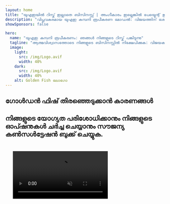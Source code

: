 ```yaml
---
layout: home
title: "യുഎഇയിൽ റിസ്ക് ഇല്ലാതെ ബിസിനസ്സ് | അംഗീകാരം ഇല്ലെങ്കിൽ പേയ്മെന്റ് ഇല്ല"
description: "വിപ്ലവകരമായ യുഎഇ കമ്പനി രൂപീകരണ മോഡൽ: വിജയത്തിന് ശേഷം മാത്രം നിങ്ങൾ പണം നൽകുക. 90%+ വിജയ നിരക്കോടെ എല്ലാ ഘട്ടങ്ങളിലും വിദഗ്ധ മാർഗനിർദ്ദേശം."
showSponsors: false

hero:
  name: "യുഎഇ കമ്പനി രൂപീകരണം: ഞങ്ങൾ നിങ്ങളുടെ റിസ്ക് പങ്കിടുന്നു"
  tagline: "ആത്മവിശ്വാസത്തോടെ നിങ്ങളുടെ ബിസിനസ്സിൽ നിക്ഷേപിക്കുക: വിജയകരമായ കമ്പനി രജിസ്ട്രേഷന് ശേഷം മാത്രമേ ഞങ്ങൾക്ക് പണം ലഭിക്കൂ. <span class='hl'>നിങ്ങളുടെ വിജയം മാത്രമാണ് ഞങ്ങളുടെ ലക്ഷ്യം</span>."
  image:
    light:
      src: /img/Logo.avif
      width: 40%
    dark:
      src: /img/Logo.avif
      width: 40%
    alt: Golden Fish ലോഗോ
---
```


<FeatureBlock :card="{
  title: 'നിങ്ങളുടെ നേട്ടങ്ങൾ — ഞങ്ങളുടെ ഉത്തരവാദിത്തം',
  details: 'അനുകൂലമായ ബിസിനസ്സ് അന്തരീക്ഷം തേടുന്ന അന്താരാഷ്ട്ര സംരംഭകർക്കും നിക്ഷേപകർക്കും യുഎഇ നിരവധി നേട്ടങ്ങൾ വാഗ്ദാനം ചെയ്യുന്നു. \n\n* കുറഞ്ഞ നികുതി നിരക്കുകൾ: 9% കോർപ്പറേറ്റ് നികുതിയും 5% VAT-യും മാത്രം, വ്യക്തിഗത വരുമാന നികുതി ഇല്ല\n* 100% വിദേശ ഉടമസ്ഥത: പ്രാദേശിക പങ്കാളികൾ ഇല്ലാതെ നിങ്ങളുടെ കമ്പനിയുടെ പൂർണ്ണ നിയന്ത്രണം\n* കറൻസി നിയന്ത്രണങ്ങൾ ഇല്ല: നിയന്ത്രണമില്ലാത്ത ലാഭ വിതരണവും കറൻസി വിനിമയവും\n\n[പൂർണ്ണ ലിസ്റ്റ് കാണുക](/uae-business/company-registration/benefits-problems#benefits-of-doing-business-in-the-uae)',
  link: '/uae-business/company-registration/benefits-problems#benefits-of-doing-business-in-the-uae',
  src: {
    light: '/img/iStock-2051326997.avif',
    dark: '/img/iStock-1448478309.jpg',
    width: '100%'
  },
  inversion: false
}" />

<FeatureBlock :card="{
  title: 'ഞങ്ങൾ ഒരുമിച്ച് നേരിടുന്ന വെല്ലുവിളികൾ',
  details: 'യുഎഇ നിരവധി നേട്ടങ്ങൾ വാഗ്ദാനം ചെയ്യുമ്പോഴും, പ്രവർത്തനങ്ങൾ സ്ഥാപിക്കുമ്പോൾ സാധ്യമായ വെല്ലുവിളികളെക്കുറിച്ച് ബിസിനസ്സുകൾ അറിഞ്ഞിരിക്കണം. \n\n* സങ്കീർണ്ണമായ നിയന്ത്രണ പരിസ്ഥിതി: എമിറേറ്റുകളിലും Free Zone-കളിലും വ്യത്യസ്ത നിയന്ത്രണങ്ങൾ\n* സാമ്പത്തിക സബ്സ്റ്റൻസ് ആവശ്യകതകൾ: ചില പ്രവർത്തനങ്ങൾക്ക് പ്രാദേശിക ജീവനക്കാരും ഭൗതിക ഓഫീസ് സ്ഥലവും ആവശ്യമാണ്\n* ഉയർന്ന പ്രാരംഭ ചെലവുകൾ: രജിസ്ട്രേഷൻ ഫീസ്, രേഖകൾ, നിർബന്ധിത ഓഫീസ് വാടക\n\n[പൂർണ്ണ ലിസ്റ്റ് കാണുക](/uae-business/company-registration/benefits-problems#disadvantages-of-doing-business-in-the-uae)',
  link: '/uae-business/company-registration/benefits-problems#disadvantages-of-doing-business-in-the-uae',
  src: {
      light: '/img/iStock-1299393716.avif',
      dark: '/img/iStock-2149731304.avif',
    width: '100%'
  },
  inversion: true
}" />

<FeatureBlock :card="{
  title: 'പൂർണ്ണ പിന്തുണ: ഓരോ ഘട്ടത്തിലും നിങ്ങളോടൊപ്പം',
  details: 'Free Zone, Offshore, Mainland, Branch എന്നിവയിൽ കമ്പനികൾ സ്ഥാപിക്കുന്നതിനുള്ള സമ്പൂർണ്ണ മാർഗ്ഗനിർദ്ദേശം. \n\n* Free Zone-ലും Mainland-ലും 100% വിദേശ ഉടമസ്ഥത ലഭ്യമാണ്\n* കുറഞ്ഞ നികുതി നിരക്കുകൾ - 9% കോർപ്പറേറ്റ് നികുതി മാത്രം\n* കറൻസി നിയന്ത്രണങ്ങൾ ഇല്ല - എളുപ്പത്തിലുള്ള മൂലധന വിതരണം\n\n[കൂടുതൽ അറിയുക](/uae-business/company-registration/overview)',
  link: '/uae-business/company-registration/overview',
  src: {
    light: '/video/iStock-1204982076.mp4',
    dark: '/video/iStock-1269162753.mp4',
    width: '100%'
  },
  inversion: false
}" />

<FeatureCards :features="[
  {
    title: 'ബാങ്ക് അക്കൗണ്ട് തുറക്കൽ',
    details: 'യുഎഇയിലെ വിശ്വസനീയമായ ബാങ്കുകളിൽ ബിസിനസ്സ് അല്ലെങ്കിൽ വ്യക്തിഗത **ബാങ്ക് അക്കൗണ്ടുകൾ** എളുപ്പത്തിൽ തുറക്കാം.',
    items: [
      'സർക്കാർ അംഗീകാരങ്ങൾക്കായി എൻഡ്-ടു-എൻഡ് PRO സേവനങ്ങൾ',
      'സമ്പൂർണ്ണ ബാങ്കിംഗ് പാക്കേജ് സെറ്റപ്പ്',
      '96% വിജയ നിരക്ക്'
    ],
    linkText: 'കൂടുതൽ അറിയുക',
    link: '/uae-business/offer/banking/',
    icon: {
      light: '/img/iStock-2153786564.avif',
      dark: '/img/iStock-2166793628.avif',
      alt: 'ബാങ്കിംഗ് സേവനങ്ങൾ'
    }
  },
  {
    title: 'Golden Visa & റെസിഡൻസി',
    details: 'നിരന്തര താമസത്തിനായി സുഗമമായ അപേക്ഷാ പ്രക്രിയയിലൂടെ യുഎഇ **Golden Visa** നേടുക.',
    items: [
      '**6 മാസം കൂടുമ്പോൾ യുഎഇയിൽ പ്രവേശിക്കേണ്ട ആവശ്യമില്ല**',
      'യോഗ്യതാ വ്യവസ്ഥകൾ നിലനിർത്തുന്നതിലൂടെ പുതുക്കൽ ഓപ്ഷനോടെ 10 വർഷത്തെ സാധുത',
      '92% വിജയ നിരക്ക്'
    ],
    linkText: 'കൂടുതൽ അറിയുക',
    link: '/uae-business/offer/golden-visa/',
    icon: {
      light: '/img/iStock-1312241253.avif',
      dark: '/img/ILONMASKID.webp',
      alt: 'വിസ സേവനങ്ങൾ'
    }
  },
  {
    title: 'ഞങ്ങളുടെ കൂടുതൽ കോർപ്പറേറ്റ് സേവനങ്ങൾ പര്യവേക്ഷണം ചെയ്യുക',
    details: '',
    items: [],
    linkText: 'കൂടുതൽ അറിയുക',
    link: '/uae-business/company-registration/insights/incorporation-steps',
    icon: {
      light: '/img/iStock-473502112.avif',
      dark: '/img/iStock-1160827423.avif',
      alt: 'കൂടുതൽ സേവനങ്ങൾ'
    }
  }
]" />

## ഗോൾഡൻ ഫിഷ് തിരഞ്ഞെടുക്കാൻ കാരണങ്ങൾ

<BenefitsList :features="[
  {
    icon: '🏢',
    title: 'UAE പ്രാദേശിക വിദഗ്ധത',
    text: 'ദുബായിലെ സമർപ്പിത വിദഗ്ധർ പ്രക്രിയയുടെ ഓരോ ഘട്ടത്തിലും വിദഗ്ധ മാർഗനിർദ്ദേശം നൽകുന്നു.'
  },
  {
    icon: '📊',
    title: 'തെളിയിക്കപ്പെട്ട വിജയനിരക്ക്',
    text: 'ഞങ്ങളുടെ പ്രീമിയം പ്രോസസ്സിംഗിലൂടെ നൂറുകണക്കിന് വിസകൾ, ബാങ്ക് അക്കൗണ്ടുകൾ, കമ്പനി രജിസ്ട്രേഷനുകൾ എന്നിവയിൽ 90% ലധികം അംഗീകാര നിരക്ക്.'
  },
  {
    icon: '💸',
    title: '**വിജയാധിഷ്ഠിത ഫീസ്**',
    text: '[അംഗീകാരത്തിന് ശേഷം മാത്രം പണമടയ്ക്കുക](/uae-business/benefits/success-based-fees). പൂർണ്ണ സുതാര്യത, രഹസ്യ ചെലവുകളില്ല.'
  },
]" />

## നിങ്ങളുടെ യോഗ്യത പരിശോധിക്കാനും നിങ്ങളുടെ ഓപ്ഷനുകൾ ചർച്ച ചെയ്യാനും സൗജന്യ കൺസൾട്ടേഷൻ ബുക്ക് ചെയ്യുക.

<video  autoplay muted playsinline style="padding: 24px" >
  <source src="/img/iStock-2185906461.mp4" type="video/mp4">
</video>

<ContactFormModalNav buttonText="സൗജന്യ കൺസൾട്ടേഷൻ നേടുക" formStyle="display: block; margin: 1rem auto;"/>

<!-- <ImageGrid :images="[
  { src: '/img/ILONMASKID.webp', href: './immigration.md', alt: 'യുഎഇ കുടിയേറ്റം' },
  { src: '/img/ILONMASKID.webp', href: './immigration.md', alt: 'യുഎഇ കുടിയേറ്റം' },
]"/> -->